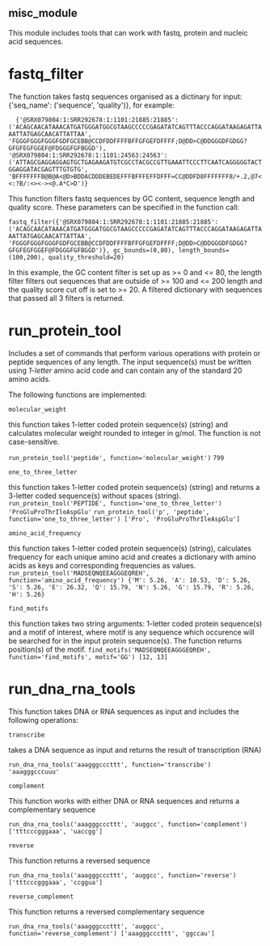 ## misc_module ##

This module includes tools that can work with fastq, protein and nucleic acid sequences.

# fastq_filter #

   The function takes fastq sequences organised as a dictinary for input: {'seq_name': ('sequence', 'quality')}, for example:
   
`  
{'@SRX079804:1:SRR292678:1:1101:21885:21885': ('ACAGCAACATAAACATGATGGGATGGCGTAAGCCCCCGAGATATCAGTTTACCCAGGATAAGAGATTAAATTATGAGCAACATTATTAA', 'FGGGFGGGFGGGFGDFGCEBB@CCDFDDFFFFBFFGFGEFDFFFF;D@DD>C@DDGGGDFGDGG?GFGFEGFGGEF@FDGGGFGFBGGD'), '@SRX079804:1:SRR292678:1:1101:24563:24563': ('ATTAGCGAGGAGGAGTGCTGAGAAGATGTCGCCTACGCCGTTGAAATTCCCTTCAATCAGGGGGTACTGGAGGATACGAGTTTGTGTG', 'BFFFFFFFB@B@A<@D>BDDACDDDEBEDEFFFBFFFEFFDFFF=CC@DDFD8FFFFFFF8/+.2,@7<<:?B/:<><-><@.A*C>D')}
`

This function filters fastq sequences by GC content, sequence length and quality score. These parameters can be specified in the function call:

`
fastq_filter({'@SRX079804:1:SRR292678:1:1101:21885:21885': ('ACAGCAACATAAACATGATGGGATGGCGTAAGCCCCCGAGATATCAGTTTACCCAGGATAAGAGATTAAATTATGAGCAACATTATTAA', 'FGGGFGGGFGGGFGDFGCEBB@CCDFDDFFFFBFFGFGEFDFFFF;D@DD>C@DDGGGDFGDGG?GFGFEGFGGEF@FDGGGFGFBGGD')}, gc_bounds=(0,80), length_bounds=(100,200), quality_threshold=20)
`

In this example, the GC content filter is set up as >= 0 and <= 80, the length filter filters out sequences that are outside of >= 100 and <= 200 length and the quality score cut off is set to >= 20. 
A filtered dictionary with sequences that passed all 3 filters is returned. 

# run_protein_tool #

Includes a set of commands that perform various operations with protein or peptide sequences of any length. The input sequence(s) must be written 
using _1-letter_ amino acid code and can contain any of the standard 20 amino acids.

The following functions are implemented:
```
molecular_weight

```
this function takes 1-letter coded protein sequence(s) (string) and calculates molecular weight rounded to integer in g/mol. The function is not case-sensitive.

`
run_protein_tool('peptide', function='molecular_weight')
`
`
799
`

```
one_to_three_letter
```
this function takes 1-letter coded protein sequence(s) (string) and returns a 3-letter coded sequence(s) without spaces (string).
`
run_protein_tool('PEPTIDE', function='one_to_three_letter')
'ProGluProThrIleAspGlu'
`
`
run_protein_tool('p', 'peptide', function='one_to_three_letter')
['Pro', 'ProGluProThrIleAspGlu']
`

```
amino_acid_frequency
```
this function takes 1-letter coded protein sequence(s) (string), calculates frequency for each unique amino acid and creates a dictionary
with amino acids as keys and corresponding frequencies as values.
`
run_protein_tool('MADSEQNQEEAGGGEQREH', function='amino_acid_frequency')
{'M': 5.26,
'A': 10.53,
'D': 5.26,
'S': 5.26,
'E': 26.32,
'Q': 15.79,
'N': 5.26,
'G': 15.79,
'R': 5.26,
'H': 5.26}
`

```
find_motifs
```
this function takes two string arguments: 1-letter coded protein sequence(s) and a motif of interest, where motif is any sequence which occurence 
will be searched for in the input protein sequence(s). The function returns position(s) of the motif.
`
find_motifs('MADSEQNQEEAGGGEQREH', function='find_motifs', motif='GG')
[12, 13]
`

# run_dna_rna_tools #

This function takes DNA or RNA sequences as input and includes the following operations:

```
transcribe
```
takes a DNA sequence as input and returns the result of transcription (RNA)

`
run_dna_rna_tools('aaagggcccttt', function='transcribe')
'aaagggcccuuu'
`

```
complement
```
This function works with either DNA or RNA sequences and returns a complementary sequence

`
run_dna_rna_tools('aaagggcccttt', 'auggcc', function='complement')
['tttcccgggaaa', 'uaccgg']
`

```
reverse
```
This function returns a reversed sequence

`
run_dna_rna_tools('aaagggcccttt', 'auggcc', function='reverse')
['tttcccgggaaa', 'ccggua']
`

```
reverse_complement
```
This function returns a reversed complementary sequence

`
run_dna_rna_tools('aaagggcccttt', 'auggcc', function='reverse_complement')
['aaagggcccttt', 'ggccau']
`










 
